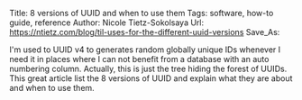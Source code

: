 Title: 8 versions of UUID and when to use them
Tags: software, how-to guide, reference
Author: Nicole Tietz-Sokolsaya
Url: https://ntietz.com/blog/til-uses-for-the-different-uuid-versions
Save_As:

I'm used to UUID v4 to generates random globally unique IDs whenever I need it in places where I can not benefit from a database with an auto numbering column. Actually, this is just the tree hiding the forest of UUIDs. This great article list the 8 versions of UUID and explain what they are about and when to use them.

